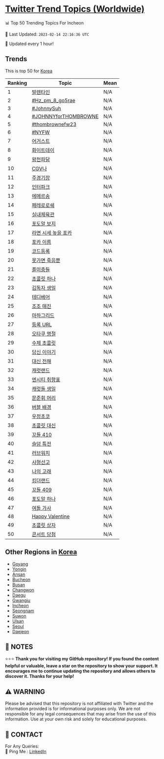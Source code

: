[Twitter Trend Topics (Worldwide)](https://github.com/ErcinDedeoglu/Twitter-Trend-Topics)
==========


📊 Top 50 Trending Topics For Incheon

📆 Last Updated: `2023-02-14 22:16:36 UTC`

🔧 Updated every 1 hour!


## Trends

This is top 50 for [Korea](</Korea>)

| Ranking | Topic | Mean |
| ------- | ------------ | ------------ |
| 1 | [발렌타인](http://twitter.com/search?q=%eb%b0%9c%eb%a0%8c%ed%83%80%ec%9d%b8) | N/A |
| 2 | [#Hz_pm_8_go5rae](http://twitter.com/search?q=%23Hz_pm_8_go5rae) | N/A |
| 3 | [#JohnnySuh](http://twitter.com/search?q=%23JohnnySuh) | N/A |
| 4 | [#JOHNNYforTHOMBROWNE](http://twitter.com/search?q=%23JOHNNYforTHOMBROWNE) | N/A |
| 5 | [#thombrownefw23](http://twitter.com/search?q=%23thombrownefw23) | N/A |
| 6 | [#NYFW](http://twitter.com/search?q=%23NYFW) | N/A |
| 7 | [어거스트](http://twitter.com/search?q=%ec%96%b4%ea%b1%b0%ec%8a%a4%ed%8a%b8) | N/A |
| 8 | [화이트데이](http://twitter.com/search?q=%ed%99%94%ec%9d%b4%ed%8a%b8%eb%8d%b0%ec%9d%b4) | N/A |
| 9 | [왕천파닭](http://twitter.com/search?q=%ec%99%95%ec%b2%9c%ed%8c%8c%eb%8b%ad) | N/A |
| 10 | [CGV나](http://twitter.com/search?q=CGV%eb%82%98) | N/A |
| 11 | [주경기장](http://twitter.com/search?q=%ec%a3%bc%ea%b2%bd%ea%b8%b0%ec%9e%a5) | N/A |
| 12 | [인터파크](http://twitter.com/search?q=%ec%9d%b8%ed%84%b0%ed%8c%8c%ed%81%ac) | N/A |
| 13 | [에메르송](http://twitter.com/search?q=%ec%97%90%eb%a9%94%eb%a5%b4%ec%86%a1) | N/A |
| 14 | [페레로로쉐](http://twitter.com/search?q=%ed%8e%98%eb%a0%88%eb%a1%9c%eb%a1%9c%ec%89%90) | N/A |
| 15 | [실내체육관](http://twitter.com/search?q=%ec%8b%a4%eb%82%b4%ec%b2%b4%ec%9c%a1%ea%b4%80) | N/A |
| 16 | [포도알 보지](http://twitter.com/search?q=%ed%8f%ac%eb%8f%84%ec%95%8c+%eb%b3%b4%ec%a7%80) | N/A |
| 17 | [라면 시세 높을 포카](http://twitter.com/search?q=%eb%9d%bc%eb%a9%b4+%ec%8b%9c%ec%84%b8+%eb%86%92%ec%9d%84+%ed%8f%ac%ec%b9%b4) | N/A |
| 18 | [포카 이름](http://twitter.com/search?q=%ed%8f%ac%ec%b9%b4+%ec%9d%b4%eb%a6%84) | N/A |
| 19 | [코드등록](http://twitter.com/search?q=%ec%bd%94%eb%93%9c%eb%93%b1%eb%a1%9d) | N/A |
| 20 | [못가면 죽음뿐](http://twitter.com/search?q=%eb%aa%bb%ea%b0%80%eb%a9%b4+%ec%a3%bd%ec%9d%8c%eb%bf%90) | N/A |
| 21 | [플미충들](http://twitter.com/search?q=%ed%94%8c%eb%af%b8%ec%b6%a9%eb%93%a4) | N/A |
| 22 | [초콜릿 하나](http://twitter.com/search?q=%ec%b4%88%ec%bd%9c%eb%a6%bf+%ed%95%98%eb%82%98) | N/A |
| 23 | [김독자 생일](http://twitter.com/search?q=%ea%b9%80%eb%8f%85%ec%9e%90+%ec%83%9d%ec%9d%bc) | N/A |
| 24 | [테디베어](http://twitter.com/search?q=%ed%85%8c%eb%94%94%eb%b2%a0%ec%96%b4) | N/A |
| 25 | [조조 매진](http://twitter.com/search?q=%ec%a1%b0%ec%a1%b0+%eb%a7%a4%ec%a7%84) | N/A |
| 26 | [마하그리드](http://twitter.com/search?q=%eb%a7%88%ed%95%98%ea%b7%b8%eb%a6%ac%eb%93%9c) | N/A |
| 27 | [등록 URL](http://twitter.com/search?q=%eb%93%b1%eb%a1%9d+URL) | N/A |
| 28 | [오타쿠 명절](http://twitter.com/search?q=%ec%98%a4%ed%83%80%ec%bf%a0+%eb%aa%85%ec%a0%88) | N/A |
| 29 | [수제 초콜릿](http://twitter.com/search?q=%ec%88%98%ec%a0%9c+%ec%b4%88%ec%bd%9c%eb%a6%bf) | N/A |
| 30 | [당신 이야기](http://twitter.com/search?q=%eb%8b%b9%ec%8b%a0+%ec%9d%b4%ec%95%bc%ea%b8%b0) | N/A |
| 31 | [대신 전해](http://twitter.com/search?q=%eb%8c%80%ec%8b%a0+%ec%a0%84%ed%95%b4) | N/A |
| 32 | [캐럿랜드](http://twitter.com/search?q=%ec%ba%90%eb%9f%bf%eb%9e%9c%eb%93%9c) | N/A |
| 33 | [엔시티 취향표](http://twitter.com/search?q=%ec%97%94%ec%8b%9c%ed%8b%b0+%ec%b7%a8%ed%96%a5%ed%91%9c) | N/A |
| 34 | [캐럿들 생일](http://twitter.com/search?q=%ec%ba%90%eb%9f%bf%eb%93%a4+%ec%83%9d%ec%9d%bc) | N/A |
| 35 | [문준휘 머리](http://twitter.com/search?q=%eb%ac%b8%ec%a4%80%ed%9c%98+%eb%a8%b8%eb%a6%ac) | N/A |
| 36 | [버블 배경](http://twitter.com/search?q=%eb%b2%84%eb%b8%94+%eb%b0%b0%ea%b2%bd) | N/A |
| 37 | [우정초코](http://twitter.com/search?q=%ec%9a%b0%ec%a0%95%ec%b4%88%ec%bd%94) | N/A |
| 38 | [초콜릿 대신](http://twitter.com/search?q=%ec%b4%88%ec%bd%9c%eb%a6%bf+%eb%8c%80%ec%8b%a0) | N/A |
| 39 | [꼬들 410](http://twitter.com/search?q=%ea%bc%ac%eb%93%a4+410) | N/A |
| 40 | [슬덩 특전](http://twitter.com/search?q=%ec%8a%ac%eb%8d%a9+%ed%8a%b9%ec%a0%84) | N/A |
| 41 | [러브워치](http://twitter.com/search?q=%eb%9f%ac%eb%b8%8c%ec%9b%8c%ec%b9%98) | N/A |
| 42 | [사형선고](http://twitter.com/search?q=%ec%82%ac%ed%98%95%ec%84%a0%ea%b3%a0) | N/A |
| 43 | [나의 고래](http://twitter.com/search?q=%eb%82%98%ec%9d%98+%ea%b3%a0%eb%9e%98) | N/A |
| 44 | [킹더랜드](http://twitter.com/search?q=%ed%82%b9%eb%8d%94%eb%9e%9c%eb%93%9c) | N/A |
| 45 | [꼬들 409](http://twitter.com/search?q=%ea%bc%ac%eb%93%a4+409) | N/A |
| 46 | [포도알 하나](http://twitter.com/search?q=%ed%8f%ac%eb%8f%84%ec%95%8c+%ed%95%98%eb%82%98) | N/A |
| 47 | [여돌 가사](http://twitter.com/search?q=%ec%97%ac%eb%8f%8c+%ea%b0%80%ec%82%ac) | N/A |
| 48 | [Happy Valentine](http://twitter.com/search?q=Happy+Valentine) | N/A |
| 49 | [초콜릿 상자](http://twitter.com/search?q=%ec%b4%88%ec%bd%9c%eb%a6%bf+%ec%83%81%ec%9e%90) | N/A |
| 50 | [콘서트 당첨](http://twitter.com/search?q=%ec%bd%98%ec%84%9c%ed%8a%b8+%eb%8b%b9%ec%b2%a8) | N/A |



## Other Regions in [Korea](</Korea>)

* [Goyang](</Korea/Goyang.md>)
* [Yongin](</Korea/Yongin.md>)
* [Ansan](</Korea/Ansan.md>)
* [Bucheon](</Korea/Bucheon.md>)
* [Busan](</Korea/Busan.md>)
* [Changwon](</Korea/Changwon.md>)
* [Daegu](</Korea/Daegu.md>)
* [Gwangju](</Korea/Gwangju.md>)
* [Incheon](</Korea/Incheon.md>)
* [Seongnam](</Korea/Seongnam.md>)
* [Suwon](</Korea/Suwon.md>)
* [Ulsan](</Korea/Ulsan.md>)
* [Seoul](</Korea/Seoul.md>)
* [Daejeon](</Korea/Daejeon.md>)



## 📝 NOTES

⭐⭐⭐ **Thank you for visiting my GitHub repository! If you found the content helpful or valuable, leave a star on the repository to show your support. It encourages me to continue updating the repository and allows others to discover it. Thanks for your help!**


## ⚠️ WARNING

Please be advised that this repository is not affiliated with Twitter and the information provided is for informational purposes only. We are not responsible for any legal consequences that may arise from the use of this information. Use at your own risk and solely for educational purposes.


## 📨 CONTACT

 For Any Queries:  
            🏓 Ping Me : [LinkedIn](https://www.linkedin.com/in/ercindedeoglu/)
